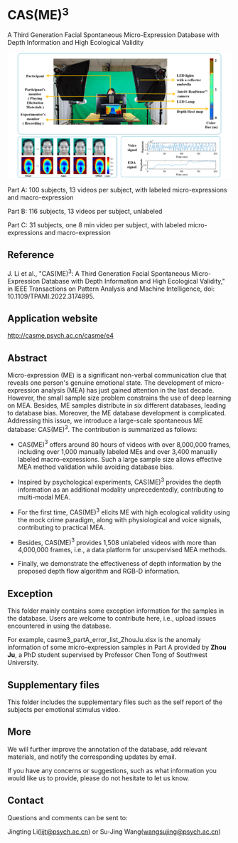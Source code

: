 # CAS(ME)$^3$


A Third Generation Facial Spontaneous Micro-Expression Database with Depth Information and High Ecological Validity

![image](https://github.com/jingtingEmmaLi/CAS-ME-3/blob/main/cas3cover.png)

Part A: 100 subjects, 13 videos per subject, with labeled micro-expressions and macro-expression

Part B: 116 subjects, 13 videos per subject, unlabeled

Part C: 31 subjects, one 8 min video per subject, with labeled micro-expressions and macro-expression

## Reference
J. Li et al., "CAS(ME)$^{3}$: A Third Generation Facial Spontaneous Micro-Expression Database with Depth Information and High Ecological Validity," in IEEE Transactions on Pattern Analysis and Machine Intelligence, doi: 10.1109/TPAMI.2022.3174895.
## Application website
http://casme.psych.ac.cn/casme/e4

## Abstract
Micro-expression (ME) is a significant non-verbal communication clue that reveals one person's genuine emotional state. The development of micro-expression analysis (MEA) has just gained attention in the last decade. However, the small sample size problem constrains the use of deep learning on MEA. Besides, ME samples distribute in six different databases, leading to database bias. Moreover, the ME database development is complicated. Addressing this issue, we introduce a large-scale spontaneous ME database: CAS(ME)$^{3}$. The contribution is summarized as follows:

-  CAS(ME)$^{3}$ offers around 80 hours of videos with over 8,000,000 frames, including over 1,000 manually labeled MEs and over 3,400 manually labeled macro-expressions. Such a large sample size allows effective MEA method validation while avoiding database bias. 
 
- Inspired by psychological experiments, CAS(ME)$^{3}$ provides the depth information as an additional modality unprecedentedly, contributing to multi-modal MEA.
 
- For the first time, CAS(ME)$^{3}$ elicits ME with high ecological validity using the mock crime paradigm, along with physiological and voice signals, contributing to practical MEA. 
 
- Besides, CAS(ME)$^{3}$ provides 1,508 unlabeled videos with more than 4,000,000 frames, i.e., a data platform for unsupervised MEA methods. 
 
- Finally, we demonstrate the effectiveness of depth information by the proposed depth flow algorithm and RGB-D information. 

##  Exception 
This folder mainly contains some exception information for the samples in the database.
Users are welcome to contribute here, i.e., upload issues encountered in using the database.

For example, casme3_partA_error_list_ZhouJu.xlsx is the anomaly information of some micro-expression samples in Part A provided by **Zhou Ju**, a PhD student supervised by Professor Chen Tong of Southwest University.

## Supplementary files
This folder includes the supplementary files such as the self report of the subjects per emotional stimulus video. 
## More 
We will further improve the annotation of the database, add relevant materials, and notify the corresponding updates by email.

If you have any concerns or suggestions, such as what information you would like us to provide, please do not hesitate to let us know.
## Contact
Questions and comments can be sent to:

Jingting Li(lijt@psych.ac.cn) or Su-Jing Wang(wangsujing@psych.ac.cn)
